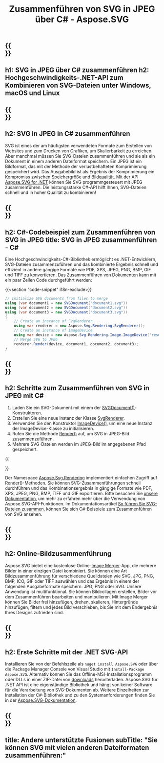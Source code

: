 ﻿---
translation: true
template: ./../_template-child.md
title: Zusammenführen von SVG in JPEG über C# - Aspose.SVG
description: Zusammenführen von SVG in JPEG mithilfe der C#-API unter Windows, macOS und Linux
url: /net/merger/svg-to-jpeg/
family: svg
platformtag: net
feature: merge
informat: SVG
outformat: JPEG
otherformats: XPS PDF GIF JPEG PNG TIFF BMP
---

{{<section banner>}}
---
h1: SVG in JPEG über C# zusammenführen
h2: Hochgeschwindigkeits-.NET-API zum Kombinieren von SVG-Dateien unter Windows, macOS und Linux
---

{{<section overview>}}
---
h2: SVG in JPEG in C# zusammenführen
---

SVG ist eines der am häufigsten verwendeten Formate zum Erstellen von Websites und zum Drucken von Grafiken, um Skalierbarkeit zu erreichen. Aber manchmal müssen Sie SVG-Dateien zusammenführen und sie als ein Dokument in einem anderen Dateiformat speichern. Ein JPEG ist ein Bildformat, das mit der Methode der verlustbehafteten Komprimierung gespeichert wird. Das Ausgabebild ist als Ergebnis der Komprimierung ein Kompromiss zwischen Speichergröße und Bildqualität. Mit der API [Aspose.SVG for .NET](https://products.aspose.com/svg/net/) können Sie SVG programmgesteuert mit JPEG zusammenführen. Die leistungsstarke C#-API hilft Ihnen, SVG-Dateien schnell und in hoher Qualität zu kombinieren!

{{<section code-text>}}
---
h2: C#-Codebeispiel zum Zusammenführen von SVG in JPEG
title: SVG in JPEG zusammenführen - C#
---

Eine Hochgeschwindigkeits-C#-Bibliothek ermöglicht es .NET-Entwicklern, SVG-Dateien zusammenzuführen und das kombinierte Ergebnis schnell und effizient in andere gängige Formate wie PDF, XPS, JPEG, PNG, BMP, GIF und TIFF zu konvertieren. Das Zusammenführen von Dokumenten kann mit ein paar Zeilen Code durchgeführt werden:

{{<section "code-snippet" i18n-exclude>}}

```cs
// Initialize SVG documents from files to merge 
using (var document1 = new SVGDocument("document1.svg"))
using (var document2 = new SVGDocument("document2.svg"))
using (var document3 = new SVGDocument("document3.svg"))
{
    // Create an instance of SvgRenderer
    using var renderer = new Aspose.Svg.Rendering.SvgRenderer();	
    // Create an instance of ImageDevice
    using var device = new Aspose.Svg.Rendering.Image.ImageDevice("result.jpg");
    // Merge SVG to JPEG
    renderer.Render(device, document1, document2, document3);                
}
```

{{<section steps>}}
---
h2: Schritte zum Zusammenführen von SVG in JPEG mit C#
---
1. Laden Sie ein SVG-Dokument mit einem der [SVGDocument()](https://reference.aspose.com/svg/net/aspose.svg/svgdocument/svgdocument/)-Konstruktoren.
1. Erstellen Sie eine neue Instanz der Klasse [SvgRenderer](https://reference.aspose.com/svg/net/aspose.svg.rendering/svgrenderer/).
1. Verwenden Sie den Konstruktor [ImageDevice()](https://reference.aspose.com/svg/net/aspose.svg.rendering.image/imagedevice/imagedevice/#constructor_5), um eine neue Instanz der ImageDevice-Klasse zu initialisieren.
1. Rufen Sie die Methode [Render()](https://reference.aspose.com/svg/net/aspose.svg.rendering/renderer-1/) auf, um SVG in JPEG-Bild zusammenzuführen.
1. Mehrere SVG-Dateien werden im JPEG-Bild im angegebenen Pfad gespeichert.



{{<section documentation>}}

Der Namespace [Aspose.Svg.Rendering](https://reference.aspose.com/svg/net/aspose.svg.rendering/) implementiert einfachen Zugriff auf Render()-Methoden. Sie können SVG-Zusammenführungen schnell durchführen und das Kombinationsergebnis in gängige Formate wie PDF, XPS, JPEG, PNG, BMP, TIFF und GIF exportieren. Bitte besuchen Sie <a href="https://docs.aspose.com/svg/net/how-to-work-with-aspose-svg-api/" target="_blank">unsere Dokumentation</a>, um mehr zu erfahren mehr über die Verwendung von Aspose.SVG-API-Funktionen. Im Dokumentationsartikel <a href="https://docs.aspose.com/svg/net/how-to-work-with-aspose-svg-api/how-to-merge-svg-files/" target= "_blank">So führen Sie SVG-Dateien zusammen</a>, können Sie sich C#-Beispiele zum Zusammenführen von SVG ansehen.

{{<section online-merger>}}
---
h2: Online-Bildzusammenführung
---

Aspose.SVG bietet eine kostenlose Online-<a href="https://products.aspose.app/svg/merger" target="_blank">Image Merger</a>-App, die mehrere Bilder in einer einzigen Datei kombiniert. Sie können eine Art Bildzusammenführung für verschiedene Quelldateien wie SVG, JPG, PNG, BMP, ICO, GIF oder TIFF auswählen und das Ergebnis in einem der folgenden Ausgabeformate speichern: JPG, PNG oder SVG. Unsere Anwendung ist multifunktional. Sie können Bildcollagen erstellen, Bilder vor dem Zusammenführen bearbeiten und manipulieren. Mit Image Merger können Sie Bilder frei hinzufügen, drehen, skalieren, Hintergründe hinzufügen, filtern und jedes Bild verschieben, bis Sie mit dem Endergebnis Ihres Designs zufrieden sind.

{{<section get-started>}}
---
h2: Erste Schritte mit der .NET SVG-API
---

Installieren Sie von der Befehlszeile als ```nuget install Aspose.SVG``` oder über die Package Manager Console von Visual Studio mit ```Install-Package Aspose.SVG```.
Alternativ können Sie das Offline-MSI-Installationsprogramm oder DLLs in einer ZIP-Datei von [downloads](https://releases.aspose.com/svg/net/) herunterladen. Aspose.SVG für .NET API ist eine eigenständige Bibliothek und hängt von keiner Software für die Verarbeitung von SVG-Dokumenten ab.
 Weitere Einzelheiten zur Installation der C#-Bibliothek und zu den Systemanforderungen finden Sie in der [Aspose.SVG-Dokumentation](https://docs.aspose.com/svg/net/getting-started/).

{{<section other-mergers>}}
---
title: Andere unterstützte Fusionen
subTitle: "Sie können SVG mit vielen anderen Dateiformaten zusammenführen:"
---